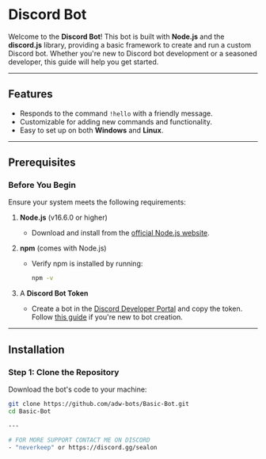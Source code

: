 # Discord Bot

Welcome to the **Discord Bot**! This bot is built with **Node.js** and the **discord.js** library, providing a basic framework to create and run a custom Discord bot. Whether you're new to Discord bot development or a seasoned developer, this guide will help you get started.

---

## Features

- Responds to the command `!hello` with a friendly message.
- Customizable for adding new commands and functionality.
- Easy to set up on both **Windows** and **Linux**.

---

## Prerequisites

### Before You Begin
Ensure your system meets the following requirements:

1. **Node.js** (v16.6.0 or higher)
   - Download and install from the [official Node.js website](https://nodejs.org/).

2. **npm** (comes with Node.js)
   - Verify npm is installed by running:
     ```bash
     npm -v
     ```

3. A **Discord Bot Token**
   - Create a bot in the [Discord Developer Portal](https://discord.com/developers/applications) and copy the token. Follow [this guide](https://discordjs.guide/preparations/setting-up-a-bot-application.html) if you're new to bot creation.

---

## Installation

### Step 1: Clone the Repository

Download the bot's code to your machine:

```bash
git clone https://github.com/adw-bots/Basic-Bot.git
cd Basic-Bot

---

# FOR MORE SUPPORT CONTACT ME ON DISCORD
- "neverkeep" or https://discord.gg/sealon